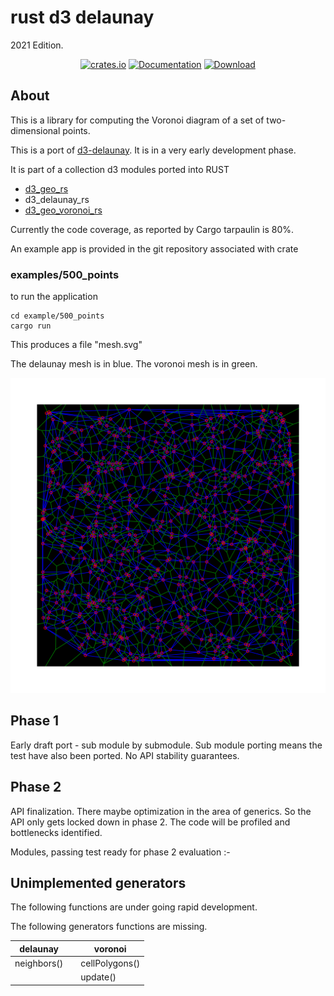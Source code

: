 # rust d3 delaunay

2021 Edition.
<div align="center">

<a href="https://crates.io/crates/d3_delaunay_rs"><img alt="crates.io" src="https://img.shields.io/crates/v/d3_delaunay_rs.svg"/></a>
<a href="https://docs.rs/d3_delaunay_rs" rel="nofollow noopener noreferrer"><img src="https://docs.rs/d3_geo_rs/badge.svg" alt="Documentation"></a>
<a href="https://crates.io/crates/d3_geo_rs"><img src="https://img.shields.io/crates/d/d3_delaunay_rs.svg" alt="Download" /></a>
</div>

## About

This is a library for computing the Voronoi diagram of a set of two-dimensional points.

This is a port of [d3-delaunay](https://github.com/d3/d3-delaunay). It is in a very early development phase.

It is part of a collection d3 modules ported into RUST

* [d3_geo_rs](https://crates.io/crates/d3_geo_rs)
* d3_delaunay_rs
* [d3_geo_voronoi_rs](https://crates.io/crates/d3_geo_voronoi_rs)

Currently the code coverage, as reported by Cargo tarpaulin is 80%.

An example app is provided in the git repository associated with crate


### examples/500_points


to run the application

```console
cd example/500_points
cargo run
```

This produces a file "mesh.svg"

The delaunay mesh is in blue.
The voronoi mesh is in green.

![500 points](https://raw.githubusercontent.com/martinfrances107/rust_d3_delaunay/main/images/500_points.svg)


## Phase 1

Early draft port - sub module by submodule. Sub module porting means the test have also been ported.
No API stability guarantees.

## Phase 2

API finalization. There maybe optimization in the area of generics. So the API only gets locked down in phase 2.
 The code will be profiled and bottlenecks identified.

Modules, passing test ready for phase 2 evaluation :-

## Unimplemented generators

The following functions are under going rapid development.

The following generators functions are missing.

| delaunay    |   | voronoi         |
| ------------|---| --------------  |
| neighbors() |   |  cellPolygons() |
|             |   |  update()       |